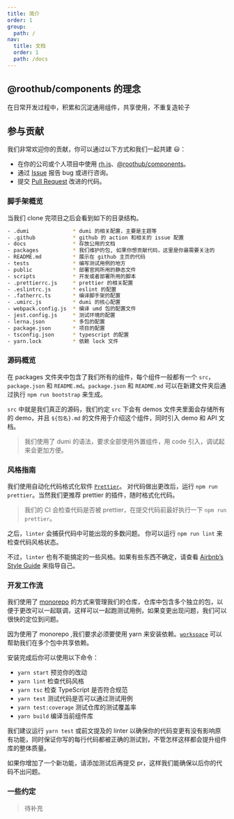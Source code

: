 ```yaml
---
title: 简介
order: 1
group:
  path: /
nav:
  title: 文档
  order: 1
  path: /docs
---
```


## @roothub/components 的理念

在日常开发过程中，积累和沉淀通用组件，共享使用，不重复造轮子

## 参与贡献

我们非常欢迎你的贡献，你可以通过以下方式和我们一起共建 :smiley:：

- 在你的公司或个人项目中使用 [rh.js](https://github.com/RootLinkFE/rh.js)、[@roothub/components](https://www.npmjs.com/package/@roothub/components)。
- 通过 [Issue](https://github.com/RootLinkFE/rh.js/issues) 报告 bug 或进行咨询。
- 提交 [Pull Request](https://github.com/RootLinkFE/rh.js/pulls) 改进的代码。

### 脚手架概览

当我们 clone 完项目之后会看到如下的目录结构。

```bash
- .dumi              * dumi 的相关配置，主要是主题等
- .github            * github 的 action 和相关的 issue 配置
- docs               * 存放公用的文档
- packages           * 我们维护的包, 如果你想贡献代码，这里是你最需要关注的
- README.md          * 展示在 github 主页的代码
- tests              * 编写测试用例的地方
- public             * 部署官网所用的静态文件
- scripts            * 开发或者部署所用的脚本
- .prettierrc.js     * prettier 的相关配置
- .eslintrc.js       * eslint 的配置
- .fatherrc.ts       * 编译脚手架的配置
- .umirc.js          * dumi 的核心配置
- webpack.config.js  * 编译 umd 包的配置文件
- jest.config.js     * 测试环境的配置
- lerna.json         * 多包的配置
- package.json       * 项目的配置
- tsconfig.json      * typescript 的配置
- yarn.lock          * 依赖 lock 文件
```

### 源码概览

在 packages 文件夹中包含了我们所有的组件，每个组件一般都有一个 `src`，`package.json` 和 `README.md`。`package.json` 和 `README.md` 可以在新建文件夹后通过执行 `npm run bootstrap` 来生成。

`src` 中就是我们真正的源码，我们约定 `src` 下会有 demos 文件夹里面会存储所有的 demo，并且 `${包名}.md` 的文件用于介绍这个组件，同时引入 demo 和 API 文档。

> 我们使用了 dumi 的语法，要求全部使用外置组件，用 code 引入，调试起来会更加方便。

### 风格指南

我们使用自动化代码格式化软件 [`Prettier`](https://prettier.io/)。 对代码做出更改后，运行 `npm run prettier`。当然我们更推荐 prettier 的插件，随时格式化代码。

> 我们的 CI 会检查代码是否被 prettier，在提交代码前最好执行一下 `npm run prettier`。

之后，`linter` 会捕获代码中可能出现的多数问题。 你可以运行 `npm run lint` 来检查代码风格状态。

不过，`linter` 也有不能搞定的一些风格。如果有些东西不确定，请查看 [Airbnb’s Style Guide](https://github.com/airbnb/javascript) 来指导自己。

### 开发工作流

我们使用了 [monorepo](https://danluu.com/monorepo/) 的方式来管理我们的仓库，仓库中包含多个独立的包，以便于更改可以一起联调，这样可以一起跑测试用例，如果变更出现问题，我们可以很快的定位到问题。

因为使用了 monorepo ,我们要求必须要使用 yarn 来安装依赖。[`workspace`](https://classic.yarnpkg.com/en/docs/workspaces#search) 可以帮助我们在多个包中共享依赖。

安装完成后你可以使用以下命令：

- `yarn start` 预览你的改动
- `yarn lint` 检查代码风格
- `yarn tsc` 检查 TypeScript 是否符合规范
- `yarn test` 测试代码是否可以通过测试用例
- `yarn test:coverage` 测试仓库的测试覆盖率
- `yarn build` 编译当前组件库

我们建议运行 `yarn test` 或前文提及的 linter 以确保你的代码变更有没有影响原有功能，同时保证你写的每行代码都被正确的测试到，不管怎样这样都会提升组件库的整体质量。

如果你增加了一个新功能，请添加测试后再提交 pr，这样我们能确保以后你的代码不出问题。

### 一些约定

> 待补充
